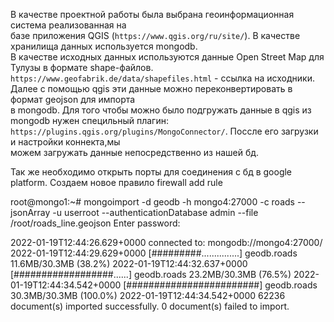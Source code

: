 В качестве проектной работы была выбрана геоинформационная система реализованная на      
базе приложения QGIS (`https://www.qgis.org/ru/site/`). В качестве хранилища данных используется mongodb.     
В качестве исходных данных используются данные Open Street Map для Тулузы в формате shape-файлов.       
`https://www.geofabrik.de/data/shapefiles.html` - ссылка на исходники.        
Далее с помощью qgis эти данные можно переконвертировать в формат geojson для импорта        
в mongodb. Для того чтобы можно было подгружать данные в qgis из mongodb нужен специльный плагин:     
`https://plugins.qgis.org/plugins/MongoConnector/`. Поссле его загрузки и настройки коннекта,мы       
можем загружать данные непосредственно из нашей бд.

Так же необходимо открыть порты для соединения с бд в google platform. Создаем новое правило firewall add rule

root@mongo1:~# mongoimport -d geodb -h mongo4:27000 -c roads --jsonArray  -u userroot --authenticationDatabase admin --file /root/roads_line.geojson
Enter password:

2022-01-19T12:44:26.629+0000    connected to: mongodb://mongo4:27000/
2022-01-19T12:44:29.629+0000    [#########...............] geodb.roads  11.6MB/30.3MB (38.2%)
2022-01-19T12:44:32.637+0000    [##################......] geodb.roads  23.2MB/30.3MB (76.5%)
2022-01-19T12:44:34.542+0000    [########################] geodb.roads  30.3MB/30.3MB (100.0%)
2022-01-19T12:44:34.542+0000    62236 document(s) imported successfully. 0 document(s) failed to import.


